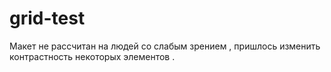 # grid-test

Макет не рассчитан на людей со слабым зрением , пришлось изменить контрастность некоторых элементов .
